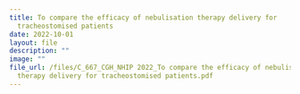 ```yaml
---
title: To compare the efficacy of nebulisation therapy delivery for
  tracheostomised patients
date: 2022-10-01
layout: file
description: ""
image: ""
file_url: /files/C_667_CGH_NHIP 2022_To compare the efficacy of nebulisation
  therapy delivery for tracheostomised patients.pdf
---
```


